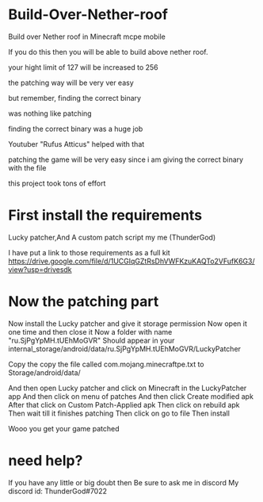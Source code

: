 # Build-Over-Nether-roof
Build over Nether roof in Minecraft mcpe mobile
 


If you do this then you will be able to build above
nether roof.

your hight limit of 127 will be increased to 256

the patching way will be very ver easy

but remember, finding the correct binary

was nothing like patching

finding the correct binary was a huge job

Youtuber "Rufus Atticus" helped with that 

patching the game will be very easy since i am giving the correct binary with the file

this project took tons of effort




# First install the requirements

Lucky patcher,And A custom patch script my me (ThunderGod)

I have put a link to those requirements as a full kit
https://drive.google.com/file/d/1UCGIqGZtRsDhVWFKzuKAQTo2VFufK6G3/view?usp=drivesdk

# Now the patching part

Now install the Lucky patcher and give it storage permission 
Now open it one time and then close it
Now a folder with name "ru.SjPgYpMH.tUEhMoGVR"
Should appear in your
internal_storage/android/data/ru.SjPgYpMH.tUEhMoGVR/LuckyPatcher

Copy the copy the file called com.mojang.minecraftpe.txt to 
Storage/android/data/

And then open Lucky patcher and click on Minecraft in the LuckyPatcher app
And then click on menu of patches
And then click Create modified apk
After that click on Custom Patch-Applied apk
Then click on rebuild apk
Then wait till it finishes patching 
Then click on go to file
Then install

Wooo you get your game patched

#  need help? 

If you have any little or big doubt then
Be sure to ask me in discord
My discord id: ThunderGod#7022

